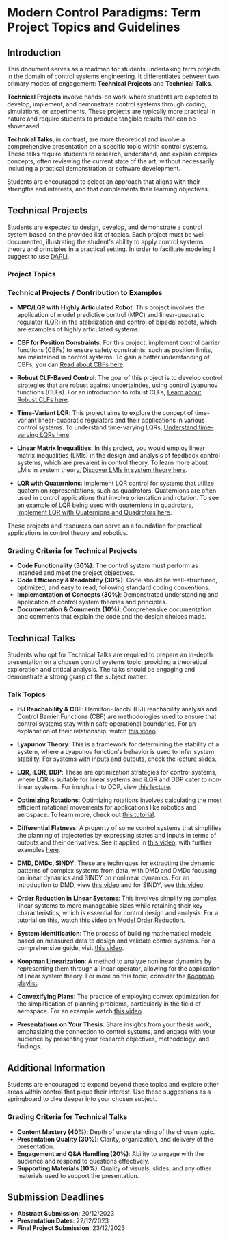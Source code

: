 # Modern Control Paradigms: Term Project Topics and Guidelines

## Introduction

This document serves as a roadmap for students undertaking term projects in the domain of control systems engineering. It differentiates between two primary modes of engagement: **Technical Projects** and **Technical Talks**.

**Technical Projects** involve hands-on work where students are expected to develop, implement, and demonstrate control systems through coding, simulations, or experiments. These projects are typically more practical in nature and require students to produce tangible results that can be showcased.

**Technical Talks**, in contrast, are more theoretical and involve a comprehensive presentation on a specific topic within control systems. These talks require students to research, understand, and explain complex concepts, often reviewing the current state of the art, without necessarily including a practical demonstration or software development.

Students are encouraged to select an approach that aligns with their strengths and interests, and that complements their learning objectives.

## Technical Projects

Students are expected to design, develop, and demonstrate a control system based on the provided list of topics. Each project must be well-documented, illustrating the student's ability to apply control systems theory and principles in a practical setting. In order to facilitate modeling I suggest to use [DARLi](https://github.com/simeon-ned/darli). 

### Project Topics

### Technical Projects / Contribution to Examples

- **MPC/LQR with Highly Articulated Robot**: This project involves the application of model predictive control (MPC) and linear-quadratic regulator (LQR) in the stabilization and control of bipedal robots, which are examples of highly articulated systems.

- **CBF for Position Constraints**: For this project, implement control barrier functions (CBFs) to ensure safety constraints, such as position limits, are maintained in control systems. To gain a better understanding of CBFs, you can [Read about CBFs here](https://arxiv.org/abs/1903.11199).

- **Robust CLF-Based Control**: The goal of this project is to develop control strategies that are robust against uncertainties, using control Lyapunov functions (CLFs). For an introduction to robust CLFs, [Learn about Robust CLFs here](https://www.youtube.com/watch?v=_Tkn_Hzo4AA).

- **Time-Variant LQR**: This project aims to explore the concept of time-variant linear-quadratic regulators and their applications in various control systems. To understand time-varying LQRs, [Understand time-varying LQRs here](https://www.youtube.com/watch?v=S5LavPCJ5vw).

- **Linear Matrix Inequalities**: In this project, you would employ linear matrix inequalities (LMIs) in the design and analysis of feedback control systems, which are prevalent in control theory. To learn more about LMIs in system theory, [Discover LMIs in system theory here](https://www.youtube.com/watch?v=lQ_E0THFBuY).

- **LQR with Quaternions**: Implement LQR control for systems that utilize quaternion representations, such as quadrotors. Quaternions are often used in control applications that involve orientation and rotation. To see an example of LQR being used with quaternions in quadrotors, [Implement LQR with Quaternions and Quadrotors here](https://www.youtube.com/watch?v=AxmE2uTPglg&t=1s).

These projects and resources can serve as a foundation for practical applications in control theory and robotics.
### Grading Criteria for Technical Projects

- **Code Functionality (30%)**: The control system must perform as intended and meet the project objectives.
- **Code Efficiency & Readability (30%)**: Code should be well-structured, optimized, and easy to read, following standard coding conventions.
- **Implementation of Concepts (30%)**: Demonstrated understanding and application of control system theories and principles.
- **Documentation & Comments (10%)**: Comprehensive documentation and comments that explain the code and the design choices made.

## Technical Talks

Students who opt for Technical Talks are required to prepare an in-depth presentation on a chosen control systems topic, providing a theoretical exploration and critical analysis. The talks should be engaging and demonstrate a strong grasp of the subject matter.

### Talk Topics
- **HJ Reachability & CBF**: Hamilton-Jacobi (HJ) reachability analysis and Control Barrier Functions (CBF) are methodologies used to ensure that control systems stay within safe operational boundaries. For an explanation of their relationship, watch [this video](https://www.youtube.com/watch?v=-PzULKLB0D4).

- **Lyapunov Theory**: This is a framework for determining the stability of a system, where a Lyapunov function's behavior is used to infer system stability. For systems with inputs and outputs, check the [lecture slides](https://stanford.edu/class/ee363/lectures/io-lyap.pdf).

- **LQR, iLQR, DDP**: These are optimization strategies for control systems, where LQR is suitable for linear systems and iLQR and DDP cater to non-linear systems. For insights into DDP, view [this lecture](https://www.youtube.com/watch?v=hUf5YhSptLs&list=PLZnJoM76RM6KugDT9sw5zhAmqKnGeoLRa&index=18).

- **Optimizing Rotations**: Optimizing rotations involves calculating the most efficient rotational movements for applications like robotics and aerospace. To learn more, check out [this tutorial](https://www.youtube.com/watch?v=7t9HWMWBq70&t=1s).

- **Differential Flatness**: A property of some control systems that simplifies the planning of trajectories by expressing states and inputs in terms of outputs and their derivatives. See it applied in [this video](https://www.youtube.com/watch?v=5t6t1mA2vnU), with further examples [here](https://www.youtube.com/watch?v=KYdZQBVxYf0&t=2868s).

- **DMD, DMDc, SINDY**: These are techniques for extracting the dynamic patterns of complex systems from data, with DMD and DMDc focusing on linear dynamics and SINDY on nonlinear dynamics. For an introduction to DMD, view [this video](https://www.youtube.com/watch?v=K-7l0q920io) and for SINDY, see [this video](https://www.youtube.com/watch?v=vuJCOfdlN6Q&list=PLMrJAkhIeNNQkv98vuPjO2X2qJO_UPeWR&index=25).

- **Order Reduction in Linear Systems**: This involves simplifying complex linear systems to more manageable sizes while retaining their key characteristics, which is essential for control design and analysis. For a tutorial on this, watch [this video on Model Order Reduction](https://www.youtube.com/watch?v=FsLmBDfwQCY&list=PLMrJAkhIeNNQkv98vuPjO2X2qJO_UPeWR&index=3).

- **System Identification**: The process of building mathematical models based on measured data to design and validate control systems. For a comprehensive guide, visit [this video](https://www.youtube.com/watch?v=uX5t8EivCaM).

- **Koopman Linearization**: A method to analyze nonlinear dynamics by representing them through a linear operator, allowing for the application of linear system theory. For more on this topic, consider the [Koopman playlist](https://www.youtube.com/watch?v=K5CRbC4yqnk&list=PLMrJAkhIeNNSVXUvppZTYNHKQUD-oWys9).

- **Convexifying Plans**: The practice of employing convex optimization for the simplification of planning problems, particularly in the field of aerospace. For an example watch [this video](https://www.youtube.com/watch?v=gwdcIxzp2N4&t=1s)

- **Presentations on Your Thesis**: Share insights from your thesis work, emphasizing the connection to control systems, and engage with your audience by presenting your research objectives, methodology, and findings.

## Additional Information
Students are encouraged to expand beyond these topics and explore other areas within control that pique their interest. Use these suggestions as a springboard to dive deeper into your chosen subject.

### Grading Criteria for Technical Talks

- **Content Mastery (40%)**: Depth of understanding of the chosen topic.
- **Presentation Quality (30%)**: Clarity, organization, and delivery of the presentation.
- **Engagement and Q&A Handling (20%)**: Ability to engage with the audience and respond to questions effectively.
- **Supporting Materials (10%)**: Quality of visuals, slides, and any other materials used to support the presentation.

## Submission Deadlines

- **Abstract Submission**: 20/12/2023
- **Presentation Dates**: 22/12/2023
- **Final Project Submission**: 23/12/2023